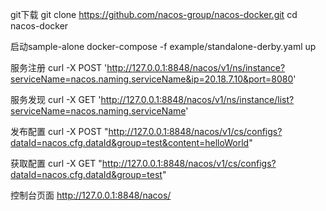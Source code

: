 git下载
git clone https://github.com/nacos-group/nacos-docker.git
cd nacos-docker

启动sample-alone
docker-compose -f example/standalone-derby.yaml up

服务注册
curl -X POST 'http://127.0.0.1:8848/nacos/v1/ns/instance?serviceName=nacos.naming.serviceName&ip=20.18.7.10&port=8080'

服务发现
curl -X GET 'http://127.0.0.1:8848/nacos/v1/ns/instance/list?serviceName=nacos.naming.serviceName'

发布配置
curl -X POST "http://127.0.0.1:8848/nacos/v1/cs/configs?dataId=nacos.cfg.dataId&group=test&content=helloWorld"

获取配置
curl -X GET "http://127.0.0.1:8848/nacos/v1/cs/configs?dataId=nacos.cfg.dataId&group=test"

控制台页面
http://127.0.0.1:8848/nacos/

